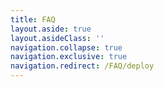 ```yaml
---
title: FAQ
layout.aside: true
layout.asideClass: ''
navigation.collapse: true
navigation.exclusive: true
navigation.redirect: /FAQ/deploy
---
```

